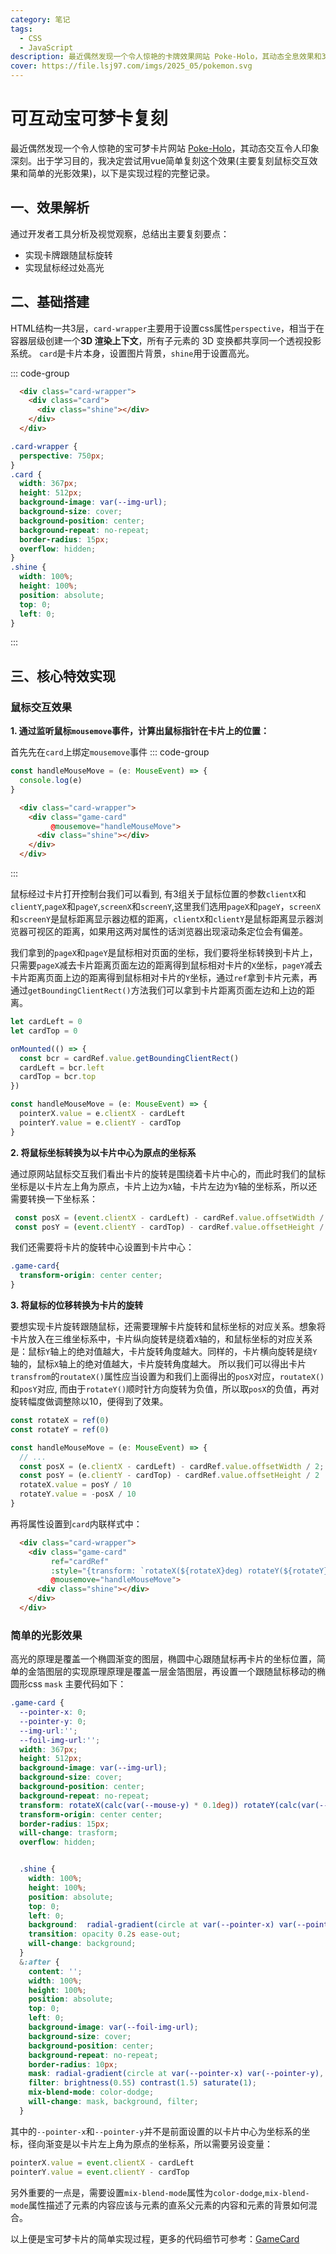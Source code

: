 ```yaml
---
category: 笔记
tags:
  - CSS
  - JavaScript
description: 最近偶然发现一个令人惊艳的卡牌效果网站 Poke-Holo，其动态全息效果和3D交互令人印象深刻。出于学习目的，我决定尝试复刻这个效果，以下是实现过程的完整记录。
cover: https://file.lsj97.com/imgs/2025_05/pokemon.svg
---
```

<script setup>
import Read from "@components/Read.vue";
import Card from './components/Card.vue';
import Step1 from './components/Step1.vue';
import Step2 from './components/Step2.vue'
</script>

<ClientOnly>
  <read></read>
</ClientOnly>

<Card/>


# 可互动宝可梦卡复刻


最近偶然发现一个令人惊艳的宝可梦卡片网站 [Poke-Holo](https://poke-holo.simey.me/)，其动态交互令人印象深刻。出于学习目的，我决定尝试用vue简单复刻这个效果(主要复刻鼠标交互效果和简单的光影效果)，以下是实现过程的完整记录。

## 一、效果解析
通过开发者工具分析及视觉观察，总结出主要复刻要点：
- 实现卡牌跟随鼠标旋转
- 实现鼠标经过处高光

## 二、基础搭建

HTML结构一共3层，`card-wrapper`主要用于设置css属性`perspective`，相当于在容器层级创建一个**3D 渲染上下文**，所有子元素的 3D 变换都共享同一个透视投影系统。
`card`是卡片本身，设置图片背景，`shine`用于设置高光。

::: code-group

```html
  <div class="card-wrapper">
    <div class="card">
      <div class="shine"></div>
    </div>
  </div>
```
```css
.card-wrapper {
  perspective: 750px;
}
.card {
  width: 367px;
  height: 512px;
  background-image: var(--img-url);
  background-size: cover;
  background-position: center;
  background-repeat: no-repeat;
  border-radius: 15px;
  overflow: hidden;
}
.shine {
  width: 100%;
  height: 100%;
  position: absolute;
  top: 0;
  left: 0;
}
```
:::

## 三、核心特效实现
### 鼠标交互效果
**1. 通过监听鼠标`mousemove`事件，计算出鼠标指针在卡片上的位置：**

首先先在`card`上绑定`mousemove`事件
::: code-group
```javascript
const handleMouseMove = (e: MouseEvent) => {
  console.log(e)
}

```
```html
  <div class="card-wrapper">
    <div class="game-card"
         @mousemove="handleMouseMove">
      <div class="shine"></div>
    </div>
  </div>
```
:::
<Step1/>

鼠标经过卡片打开控制台我们可以看到, 有3组关于鼠标位置的参数`clientX`和`clientY`,`pageX`和`pageY`,`screenX`和`screenY`,这里我们选用`pageX`和`pageY`，`screenX`和`screenY`是鼠标距离显示器边框的距离，`clientX`和`clientY`是鼠标距离显示器浏览器可视区的距离，如果用这两对属性的话浏览器出现滚动条定位会有偏差。

我们拿到的`pageX`和`pageY`是鼠标相对页面的坐标，我们要将坐标转换到卡片上，只需要`pageX`减去卡片距离页面左边的距离得到鼠标相对卡片的`X`坐标，`pageY`减去卡片距离页面上边的距离得到鼠标相对卡片的`Y`坐标，通过`ref`拿到卡片元素，再通过`getBoundingClientRect()`方法我们可以拿到卡片距离页面左边和上边的距离。
```javascript
let cardLeft = 0
let cardTop = 0

onMounted(() => {
  const bcr = cardRef.value.getBoundingClientRect()
  cardLeft = bcr.left
  cardTop = bcr.top
})

const handleMouseMove = (e: MouseEvent) => {
  pointerX.value = e.clientX - cardLeft
  pointerY.value = e.clientY - cardTop
}
```
**2. 将鼠标坐标转换为以卡片中心为原点的坐标系**

通过原网站鼠标交互我们看出卡片的旋转是围绕着卡片中心的，而此时我们的鼠标坐标是以卡片左上角为原点，卡片上边为`X`轴，卡片左边为`Y`轴的坐标系，所以还需要转换一下坐标系：
```javascript
 const posX = (event.clientX - cardLeft) - cardRef.value.offsetWidth / 2;
 const posY = (event.clientY - cardTop) - cardRef.value.offsetHeight / 2
```
我们还需要将卡片的旋转中心设置到卡片中心：
```css
.game-card{
  transform-origin: center center;
}

```
**3. 将鼠标的位移转换为卡片的旋转**

要想实现卡片旋转跟随鼠标，还需要理解卡片旋转和鼠标坐标的对应关系。想象将卡片放入在三维坐标系中，卡片纵向旋转是绕着`X`轴的，和鼠标坐标的对应关系是：鼠标`Y`轴上的绝对值越大，卡片旋转角度越大。同样的，卡片横向旋转是绕`Y`轴的，鼠标`X`轴上的绝对值越大，卡片旋转角度越大。
所以我们可以得出卡片`transfrom`的`routateX()`属性应当设置为和我们上面得出的`posX`对应，`routateX()`和`posY`对应,
而由于`rotateY()`顺时针方向旋转为负值，所以取`posX`的负值，再对旋转幅度做调整除以10，便得到了效果。
```javascript
const rotateX = ref(0)
const rotateY = ref(0)

const handleMouseMove = (e: MouseEvent) => {
  // ...
  const posX = (e.clientX - cardLeft) - cardRef.value.offsetWidth / 2;
  const posY = (e.clientY - cardTop) - cardRef.value.offsetHeight / 2
  rotateX.value = posY / 10
  rotateY.value = -posX / 10
}
```
再将属性设置到`card`内联样式中：
```html
  <div class="card-wrapper">
    <div class="game-card"
         ref="cardRef"
         :style="{transform: `rotateX(${rotateX}deg) rotateY(${rotateY}deg)`}"
         @mousemove="handleMouseMove">
      <div class="shine"></div>
    </div>
  </div>
```
<Step2/>

### 简单的光影效果
高光的原理是覆盖一个椭圆渐变的图层，椭圆中心跟随鼠标再卡片的坐标位置，简单的金箔图层的实现原理原理是覆盖一层金箔图层，再设置一个跟随鼠标移动的椭圆形css `mask`
主要代码如下：
```css
.game-card {
  --pointer-x: 0;
  --pointer-y: 0;
  --img-url:'';
  --foil-img-url:'';
  width: 367px;
  height: 512px;
  background-image: var(--img-url);
  background-size: cover;
  background-position: center;
  background-repeat: no-repeat;
  transform: rotateX(calc(var(--mouse-y) * 0.1deg)) rotateY(calc(var(--mouse-x) * -0.1deg));
  transform-origin: center center;
  border-radius: 15px;
  will-change: trasform;
  overflow: hidden;


  .shine {
    width: 100%;
    height: 100%;
    position: absolute;
    top: 0;
    left: 0;
    background:  radial-gradient(circle at var(--pointer-x) var(--pointer-y), rgba(255,255,255,0.6) 0, transparent 70%,transparent 100%);
    transition: opacity 0.2s ease-out;
    will-change: background;
  }
  &:after {
    content: '';
    width: 100%;
    height: 100%;
    position: absolute;
    top: 0;
    left: 0;
    background-image: var(--foil-img-url);
    background-size: cover;
    background-position: center;
    background-repeat: no-repeat;
    border-radius: 10px;
    mask: radial-gradient(circle at var(--pointer-x) var(--pointer-y), #fff 0, transparent,var(--radial-size),transparent 100%);
    filter: brightness(0.55) contrast(1.5) saturate(1);
    mix-blend-mode: color-dodge;
    will-change: mask, background, filter;
  }
```
其中的`--pointer-x`和`--pointer-y`并不是前面设置的以卡片中心为坐标系的坐标，径向渐变是以卡片左上角为原点的坐标系，所以需要另设变量：
```javascript
pointerX.value = event.clientX - cardLeft
pointerY.value = event.clientY - cardTop
```
另外重要的一点是，需要设置`mix-blend-mode`属性为`color-dodge`,`mix-blend-mode`属性描述了元素的内容应该与元素的直系父元素的内容和元素的背景如何混合。

以上便是宝可梦卡片的简单实现过程，更多的代码细节可参考：[GameCard](https://gitee.com/lsj97/blog-demos/blob/master/src/views/GameCard/Card.vue)
